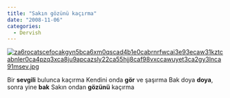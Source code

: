 ```yaml
---
title: "Sakın gözünü kaçırma"
date: "2008-11-06"
categories: 
  - Dervish
---
```


[![za6rocatscefocakgyn5bca6xm0qscad4b1e0cabrnrfwcai3e93ecaw31kztcabnler0ca4pzq3xca8ju9apcazsly22ca55hjj8caf98vxccawuyet3ca2gy3lnca91msev.jpg](/uploads/2008/11/za6rocatscefocakgyn5bca6xm0qscad4b1e0cabrnrfwcai3e93ecaw31kztcabnler0ca4pzq3xca8ju9apcazsly22ca55hjj8caf98vxccawuyet3ca2gy3lnca91msev.jpg)](/uploads/2008/11/za6rocatscefocakgyn5bca6xm0qscad4b1e0cabrnrfwcai3e93ecaw31kztcabnler0ca4pzq3xca8ju9apcazsly22ca55hjj8caf98vxccawuyet3ca2gy3lnca91msev.jpg "za6rocatscefocakgyn5bca6xm0qscad4b1e0cabrnrfwcai3e93ecaw31kztcabnler0ca4pzq3xca8ju9apcazsly22ca55hjj8caf98vxccawuyet3ca2gy3lnca91msev.jpg")

Bir **sevgili** bulunca kaçırma Kendini onda **gör** ve şaşırma Bak doya **doya**, sonra yine **bak** Sakın ondan **gözünü** kaçırma
